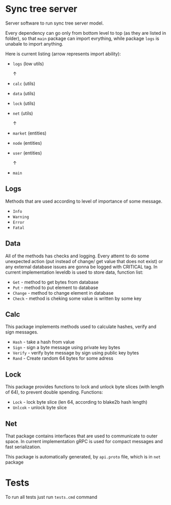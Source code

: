 # Sync tree server

Server software to run sync tree server model.

Every dependency can go only from bottom level to top (as they are listed in folder), so that `main` package can import evrything, while package `logs` is unabale to import anything.

Here is current listing (arrow represents import ability):


- `logs` (low utils)

  ↑
- `calc` (utils)
- `data` (utils)
- `lock` (utils)
- `net` (utils)

  ↑
- `market` (entities)
- `node` (entities)
- `user` (entities)

  ↑
- `main`

## Logs

Methods that are used according to level of importance of some message.

- `Info`
- `Warning`
- `Error`
- `Fatal`

## Data

All of the methods has checks and logging. Every attemt to do some unexpected action (put instead of change/ get value that does not exist) or any external database issues are gonna be logged with CRITICAL tag.
In current implementation leveldb is used to store data, function list:
- `Get` - method to get bytes from database
- `Put` - method to put element to database
- `Change` - method to change element in database
- `Check` - method is cheking some value is written by some key


## Calc

This package implements methods used to calculate hashes, verify and sign messages.

- `Hash` - take a hash from value
- `Sign` - sign a byte message using private key bytes
- `Verify` - verify byte message by sign using public key bytes
- `Rand` - Create random 64 bytes for some adress

## Lock

This package provides functions to lock and unlock byte slices (with length of 64), to prevent double spending. Functions:

- `Lock` - lock byte slice (len 64, according to blake2b hash length)
- `Unlcok` - unlock byte slice

## Net

That package contains interfaces that are used to communicate to outer space. In current implementation gRPC is used for compact messages and fast serialization.

This package is automatically generated, by `api.proto` file, which is in `net` package

# Tests

To run all tests just run `tests.cmd` command